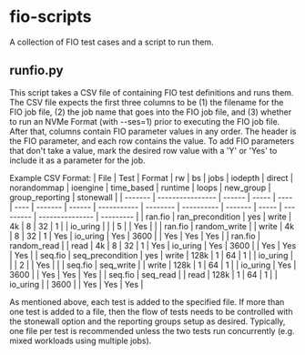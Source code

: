 # fio-scripts
A collection of FIO test cases and a script to run them.

## runfio.py
This script takes a CSV file of containing FIO test definitions and runs them. The CSV file expects the first three columns to be (1) the filename for the FIO job file, (2) the job name that goes into the FIO job file, and (3) whether to run an NVMe Format (with --ses=1) prior to executing the FIO job file. After that, columns contain FIO parameter values in any order. The header is the FIO parameter, and each row contains the value. To add FIO parameters that don't take a value, mark the desired row value with a 'Y' or 'Yes' to include it as a parameter for the job.

Example CSV Format:
| File    | Test             | Format | rw    | bs   | jobs | iodepth | direct | norandommap | ioengine | time_based | runtime | loops | new_group | group_reporting | stonewall |
| ------- | ---------------- | ------ | ----- | ---- | ---- | ------- | ------ | ----------- | -------- | ---------- | ------- | ----- | --------- | --------------- | --------- |
| ran.fio | ran_precondition | yes    | write | 4k   | 8    | 32      | 1      |             | io_uring |            |         | 5     |           | Yes             |           |
| ran.fio | random_write     |        | write | 4k   | 8    | 32      | 1      | Yes         | io_uring | Yes        | 3600    |       | Yes       | Yes             | Yes       |
| ran.fio | random_read      |        | read  | 4k   | 8    | 32      | 1      | Yes         | io_uring | Yes        | 3600    |       | Yes       | Yes             | Yes       |
| seq.fio | seq_precondition | yes    | write | 128k | 1    | 64      | 1      |             | io_uring |            |         | 2     |           | Yes             |           |
| seq.fio | seq_write        |        | write | 128k | 1    | 64      | 1      |             | io_uring | Yes        | 3600    |       | Yes       | Yes             | Yes       |
| seq.fio | seq_read         |        | read  | 128k | 1    | 64      | 1      |             | io_uring |            | 3600    |       | Yes       | Yes             | Yes       |

As mentioned above, each test is added to the specified file. If more than one test is added to a file, then the flow of tests needs to be controlled with the stonewall option and the reporting groups setup as desired. Typically, one file per test is recommended unless the two tests run concurrently (e.g. mixed workloads using multiple jobs).
